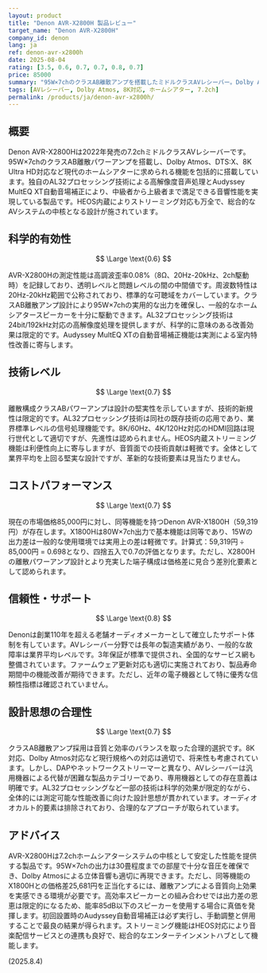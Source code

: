 ```yaml
---
layout: product
title: "Denon AVR-X2800H 製品レビュー"
target_name: "Denon AVR-X2800H"
company_id: denon
lang: ja
ref: denon-avr-x2800h
date: 2025-08-04
rating: [3.5, 0.6, 0.7, 0.7, 0.8, 0.7]
price: 85000
summary: "95W×7chのクラスAB離散アンプを搭載したミドルクラスAVレシーバー。Dolby Atmos/DTS:X対応、8K Ultra HD対応でホームシアター構築に必要な機能を網羅している。"
tags: [AVレシーバー, Dolby Atmos, 8K対応, ホームシアター, 7.2ch]
permalink: /products/ja/denon-avr-x2800h/
---
```


## 概要

Denon AVR-X2800Hは2022年発売の7.2chミドルクラスAVレシーバーです。95W×7chのクラスAB離散パワーアンプを搭載し、Dolby Atmos、DTS:X、8K Ultra HD対応など現代のホームシアターに求められる機能を包括的に搭載しています。独自のAL32プロセッシング技術による高解像度音声処理とAudyssey MultEQ XT自動音場補正により、中級者から上級者まで満足できる音響性能を実現している製品です。HEOS内蔵によりストリーミング対応も万全で、総合的なAVシステムの中核となる設計が施されています。

## 科学的有効性

$$ \Large \text{0.6} $$

AVR-X2800Hの測定性能は高調波歪率0.08%（8Ω、20Hz-20kHz、2ch駆動時）を記録しており、透明レベルと問題レベルの間の中間値です。周波数特性は20Hz-20kHz範囲で公称されており、標準的な可聴域をカバーしています。クラスAB離散アンプ設計により95W×7chの実用的な出力を確保し、一般的なホームシアタースピーカーを十分に駆動できます。AL32プロセッシング技術は24bit/192kHz対応の高解像度処理を提供しますが、科学的に意味のある改善効果は限定的です。Audyssey MultEQ XTの自動音場補正機能は実測による室内特性改善に寄与します。

## 技術レベル

$$ \Large \text{0.7} $$

離散構成クラスABパワーアンプは設計の堅実性を示していますが、技術的新規性は限定的です。AL32プロセッシング技術は同社の既存技術の応用であり、業界標準レベルの信号処理機能です。8K/60Hz、4K/120Hz対応のHDMI回路は現行世代として適切ですが、先進性は認められません。HEOS内蔵ストリーミング機能は利便性向上に寄与しますが、音質面での技術貢献は軽微です。全体として業界平均を上回る堅実な設計ですが、革新的な技術要素は見当たりません。

## コストパフォーマンス

$$ \Large \text{0.7} $$

現在の市場価格85,000円に対し、同等機能を持つDenon AVR-X1800H（59,319円）が存在します。X1800Hは80W×7ch出力で基本機能は同等であり、15Wの出力差は一般的な使用環境では実用上の差は軽微です。計算式：59,319円 ÷ 85,000円 = 0.698となり、四捨五入で0.7の評価となります。ただし、X2800Hの離散パワーアンプ設計とより充実した端子構成は価格差に見合う差別化要素として認められます。

## 信頼性・サポート

$$ \Large \text{0.8} $$

Denonは創業110年を超える老舗オーディオメーカーとして確立したサポート体制を有しています。AVレシーバー分野では長年の製造実績があり、一般的な故障率は業界平均レベルです。3年保証が標準で提供され、全国的なサービス網も整備されています。ファームウェア更新対応も適切に実施されており、製品寿命期間中の機能改善が期待できます。ただし、近年の電子機器として特に優秀な信頼性指標は確認されていません。

## 設計思想の合理性

$$ \Large \text{0.7} $$

クラスAB離散アンプ採用は音質と効率のバランスを取った合理的選択です。8K対応、Dolby Atmos対応など現行規格への対応は適切で、将来性も考慮されています。しかし、DAPやネットワークストリーマーと異なり、AVレシーバーは汎用機器による代替が困難な製品カテゴリーであり、専用機器としての存在意義は明確です。AL32プロセッシングなど一部の技術は科学的効果が限定的ながら、全体的には測定可能な性能改善に向けた設計思想が貫かれています。オーディオオカルト的要素は排除されており、合理的なアプローチが取られています。

## アドバイス

AVR-X2800Hは7.2chホームシアターシステムの中核として安定した性能を提供する製品です。95W×7chの出力は30畳程度までの部屋で十分な音圧を確保でき、Dolby Atmosによる立体音響も適切に再現できます。ただし、同等機能のX1800Hとの価格差25,681円を正当化するには、離散アンプによる音質向上効果を実感できる環境が必要です。高効率スピーカーとの組み合わせでは出力差の恩恵は限定的になるため、能率85dB以下のスピーカーを使用する場合に真価を発揮します。初回設置時のAudyssey自動音場補正は必ず実行し、手動調整と併用することで最良の結果が得られます。ストリーミング機能はHEOS対応により音楽配信サービスとの連携も良好で、総合的なエンターテインメントハブとして機能します。

(2025.8.4)
